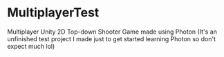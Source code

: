 # MultiplayerTest
 Multiplayer Unity 2D Top-down Shooter Game made using Photon
(It's an unfinished test project I made just to get started learning Photon so don't expect much lol)
